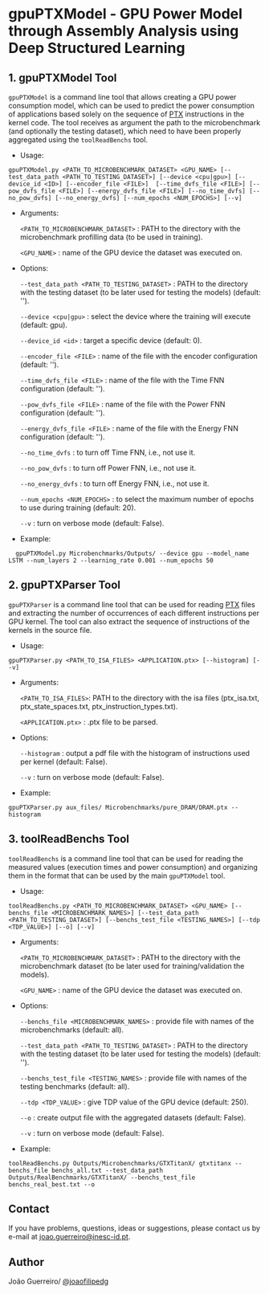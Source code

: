 # gpuPTXModel - GPU Power Model through Assembly Analysis using Deep Structured Learning

## 1. gpuPTXModel Tool

``gpuPTXModel`` is a command line tool that allows creating a GPU power consumption model, which can be used to predict the power consumption of applications based solely on the sequence of [PTX](https://docs.nvidia.com/cuda/parallel-thread-execution/index.html) instructions in the kernel code.
The tool receives as argument the path to the microbenchmark (and optionally the testing dataset), which need to have been properly aggregated using the ``toolReadBenchs`` tool.

* Usage:
```
gpuPTXModel.py <PATH_TO_MICROBENCHMARK_DATASET> <GPU_NAME> [--test_data_path <PATH_TO_TESTING_DATASET>] [--device <cpu|gpu>] [--device_id <ID>] [--encoder_file <FILE>]  [--time_dvfs_file <FILE>] [--pow_dvfs_file <FILE>] [--energy_dvfs_file <FILE>] [--no_time_dvfs] [--no_pow_dvfs] [--no_energy_dvfs] [--num_epochs <NUM_EPOCHS>] [--v]
```

* Arguments:

    ``<PATH_TO_MICROBENCHMARK_DATASET>`` : PATH to the directory with the microbenchmark profilling data (to be used in training).

    ``<GPU_NAME>`` : name of the GPU device the dataset was executed on.
* Options:

    ``--test_data_path <PATH_TO_TESTING_DATASET>`` : PATH to the directory with the testing dataset (to be later used for testing the models) (default: '').    

    ``--device <cpu|gpu>`` : select the device where the training will execute (default: gpu).

    ``--device_id <id>`` : target a specific device (default: 0).

    ``--encoder_file <FILE>`` : name of the file with the encoder configuration (default: '').

    ``--time_dvfs_file <FILE>`` : name of the file with the Time FNN configuration (default: '').

    ``--pow_dvfs_file <FILE>`` : name of the file with the Power FNN configuration (default: '').

    ``--energy_dvfs_file <FILE>`` : name of the file with the Energy FNN configuration (default: '').

    ``--no_time_dvfs`` : to turn off Time FNN, i.e., not use it.

    ``--no_pow_dvfs`` : to turn off Power FNN, i.e., not use it.

    ``--no_energy_dvfs`` : to turn off Energy FNN, i.e., not use it.

    ``--num_epochs <NUM_EPOCHS>`` : to select the maximum number of epochs to use during training (default: 20).

    ``--v`` : turn on verbose mode (default: False).



* Example:
```
  gpuPTXModel.py Microbenchmarks/Outputs/ --device gpu --model_name LSTM --num_layers 2 --learning_rate 0.001 --num_epochs 50
```

## 2. gpuPTXParser Tool

``gpuPTXParser`` is a command line tool that can be used for reading [PTX](https://docs.nvidia.com/cuda/parallel-thread-execution/index.html) files and extracting the number of occurrences of each different instructions per GPU kernel. The tool can also extract the sequence of instructions of the kernels in the source file.

* Usage:
```
gpuPTXParser.py <PATH_TO_ISA_FILES> <APPLICATION.ptx> [--histogram] [--v]
```

* Arguments:

    ``<PATH_TO_ISA_FILES>``:  PATH to the directory with the isa files (ptx_isa.txt, ptx_state_spaces.txt, ptx_instruction_types.txt).

    ``<APPLICATION.ptx>`` :  .ptx file to be parsed.

* Options:

    ``--histogram`` : output a pdf file with the histogram of instructions used per kernel (default: False).

    ``--v`` : turn on verbose mode (default: False).

* Example:
```
gpuPTXParser.py aux_files/ Microbenchmarks/pure_DRAM/DRAM.ptx --histogram
```

## 3. toolReadBenchs Tool

``toolReadBenchs`` is a command line tool that can be used for reading the measured values (execution times and power consumption) and organizing them in the format that can be used by the main ``gpuPTXModel`` tool.

* Usage:
```
toolReadBenchs.py <PATH_TO_MICROBENCHMARK_DATASET> <GPU_NAME> [--benchs_file <MICROBENCHMARK_NAMES>] [--test_data_path <PATH_TO_TESTING_DATASET>] [--benchs_test_file <TESTING_NAMES>] [--tdp <TDP_VALUE>] [--o] [--v]
```

* Arguments:

    ``<PATH_TO_MICROBENCHMARK_DATASET>`` : PATH to the directory with the microbenchmark dataset (to be later used for training/validation the models).

    ``<GPU_NAME>`` : name of the GPU device the dataset was executed on.

* Options:

    ``--benchs_file <MICROBENCHMARK_NAMES>`` : provide file with names of the microbenchmarks (default: all).

    ``--test_data_path <PATH_TO_TESTING_DATASET>`` : PATH to the directory with the testing dataset (to be later used for testing the models) (default: '').

    ``--benchs_test_file <TESTING_NAMES>`` : provide file with names of the testing benchmarks (default: all).

    ``--tdp <TDP_VALUE>`` : give TDP value of the GPU device (default: 250).

    ``--o`` : create output file with the aggregated datasets (default: False).

    ``--v`` : turn on verbose mode (default: False).

* Example:
```
toolReadBenchs.py Outputs/Microbenchmarks/GTXTitanX/ gtxtitanx --benchs_file benchs_all.txt --test_data_path Outputs/RealBenchmarks/GTXTitanX/ --benchs_test_file benchs_real_best.txt --o
```

## Contact
If you have problems, questions, ideas or suggestions, please contact us by e-mail at joao.guerreiro@inesc-id.pt.

## Author
João Guerreiro/ [@joaofilipedg](https://github.com/joaofilipedg)
